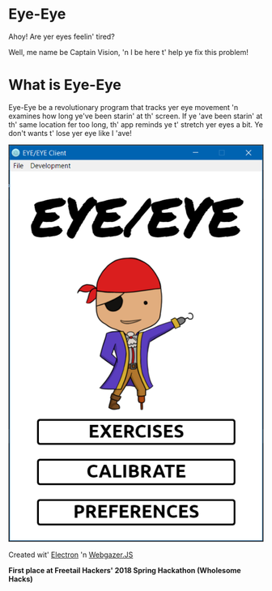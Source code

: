 Eye-Eye
=====

Ahoy! Are yer eyes feelin' tired? 

Well, me name be Captain Vision, 'n I be here t' help ye fix this problem!

# What is Eye-Eye
Eye-Eye be a revolutionary program that tracks yer eye movement 'n examines how long ye've been starin' at th' screen. If ye 'ave been starin' at th' same location fer too long, th' app reminds ye t' stretch yer eyes a bit. Ye don't wants t' lose yer eye like I 'ave!

![alt text](https://github.com/creativitRy/Eye-Eye/blob/master/Art/screenshot.PNG "Eye/Eye in action")

Created wit' [Electron](https://electronjs.org/) 'n [Webgazer.JS](https://webgazer.cs.brown.edu/)

**First place at Freetail Hackers' 2018 Spring Hackathon (Wholesome Hacks)**

